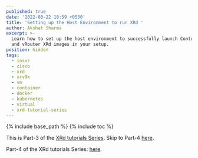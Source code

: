 ```yaml
---
published: true
date: '2022-08-22 18:59 +0530'
title: 'Setting up the Host Environment to run XRd '
author: Akshat Sharma
excerpt: >-
  Learn how to set up the host environment to successfully launch Control-Plane
  and vRouter XRd images in your setup.
position: hidden
tags:
  - iosxr
  - cisco
  - xrd
  - xrv9k
  - vm
  - container
  - docker
  - kubernetes
  - virtual
  - xrd-tutorial-series
---
```


{% include base_path %}
{% include toc %}

This is Part-3 of the [XRd tutorials Series](). Skip to Part-4 [here]({{base_path}}/tutorials/2022-08-23-xrd-with-docker-control-plane-and-vrouter). 






Part-4 of the XRd tutorials Series: [here]({{base_path}}/2022-08-23-xrd-with-docker-control-plane-and-vrouter).
